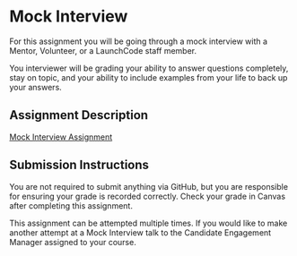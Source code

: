 # Mock Interview
For this assignment you will be going through a mock interview with a Mentor, Volunteer, or a LaunchCode staff member.

You interviewer will be grading your ability to answer questions completely, stay on topic, and your ability to include examples from your life to back up your answers.

## Assignment Description
[Mock Interview Assignment](https://education.launchcode.org/liftoff/assignments/mock-interview/)

## Submission Instructions
You are not required to submit anything via GitHub, but you are responsible for ensuring your grade is recorded
correctly. Check your grade in Canvas after completing this assignment.

This assignment can be attempted multiple times. If you would like to make another attempt at a Mock Interview talk to
the Candidate Engagement Manager assigned to your course.